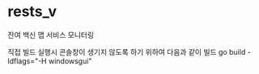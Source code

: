 # rests_v
잔여 백신 맵 서비스 모니터링

직접 빌드 실행시 콘솔창이 생기지 않도록 하기 위하여 다음과 같이 빌드
go build -ldflags="-H windowsgui"
